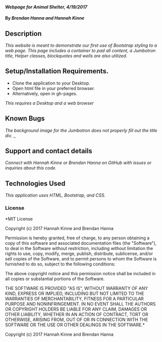 #### _Webpage for Animal Shelter, 4/19/2017_

#### By _Brendan Hanna and Hannah Kinne_

## Description

_This website is meant to demonstrate our first use of Bootstrap styling to a web page. This page includes a container to pad all content, a Jumbotron title, Helper classes, blockquotes and wells are also utilized._

## Setup/Installation Requirements.

* Clone the application to your Desktop.
* Open html file in your preferred browser.
* Alternatively, open in gh-pages.

_This requires a Desktop and a web browser_

## Known Bugs
_The background image for the Jumbotron does not properly fill out the title div._
_
## Support and contact details

_Connect with Hannah Kinne or Brendan Hanna on GitHub with issues or inquiries about this code._

## Technologies Used

_This application uses HTML, Bootstrap, and CSS._

### License

*MIT License

Copyright (c) 2017 Hannah Kinne and Brendan Hanna

Permission is hereby granted, free of charge, to any person obtaining a copy of this software and associated documentation files (the "Software"), to deal in the Software without restriction, including without limitation the rights to use, copy, modify, merge, publish, distribute, sublicense, and/or sell copies of the Software, and to permit persons to whom the Software is furnished to do so, subject to the following conditions:

The above copyright notice and this permission notice shall be included in all copies or substantial portions of the Software.

THE SOFTWARE IS PROVIDED "AS IS", WITHOUT WARRANTY OF ANY KIND, EXPRESS OR IMPLIED, INCLUDING BUT NOT LIMITED TO THE WARRANTIES OF MERCHANTABILITY, FITNESS FOR A PARTICULAR PURPOSE AND NONINFRINGEMENT. IN NO EVENT SHALL THE AUTHORS OR COPYRIGHT HOLDERS BE LIABLE FOR ANY CLAIM, DAMAGES OR OTHER LIABILITY, WHETHER IN AN ACTION OF CONTRACT, TORT OR OTHERWISE, ARISING FROM, OUT OF OR IN CONNECTION WITH THE SOFTWARE OR THE USE OR OTHER DEALINGS IN THE SOFTWARE.*

Copyright (c) 2017 Hannah Kinne and Brendan Hanna
